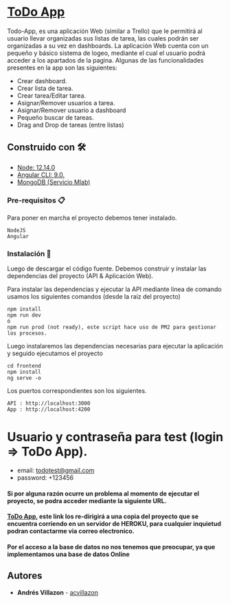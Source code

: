 # [ToDo App](https://app-ui-todo.herokuapp.com)

Todo-App, es una aplicación Web (similar a Trello) que le permitirá al usuario llevar organizadas sus listas de tarea, las cuales podrán ser organizadas a su vez en dashboards. La aplicación Web cuenta con un pequeño y básico sistema de logeo, mediante el cual el usuario podrá acceder a los apartados de la pagina. Algunas de las funcionalidades presentes en la app son las siguientes:


* Crear dashboard.
* Crear lista de tarea.
* Crear tarea/Editar tarea.
* Asignar/Remover usuarios a tarea.
* Asignar/Remover usuario a dashboard
* Pequeño buscar de tareas.
* Drag and Drop de tareas (entre listas)

## Construido con 🛠️

* [Node: 12.14.0](https://nodejs.org/en/)
* [Angular CLI: 9.0.](https://angular.io)
* [MongoDB (Servicio Mlab)](https://mlab.com)

### Pre-requisitos 📋

Para poner en marcha el proyecto debemos tener instalado.

```
NodeJS
Angular
```

### Instalación 🔧

Luego de descargar el código fuente. 
Debemos construir y instalar las dependencias del proyecto (API & Aplicación Web).

Para instalar las dependencias y ejecutar la API mediante linea de comando usamos los siguientes comandos (desde la raiz del proyecto)

```
npm install
npm run dev
ó
npm run prod (not ready), este script hace uso de PM2 para gestionar los procesos.
```

Luego instalaremos las dependencias necesarias para ejecutar la aplicación y seguido ejecutamos el proyecto

```
cd frontend
npm install
ng serve -o 

```

Los puertos correspondientes son los siguientes.
```
API : http://localhost:3000
App : http://localhost:4200
```

# Usuario y contraseña para test (login => ToDo App).
* email: todotest@gmail.com
* password: +123456

#### Si por alguna razón ocurre un problema al momento de ejecutar el proyecto, se podra acceder mediante la siguiente URL.

#### [ToDo App](https://app-ui-todo.herokuapp.com), este link los re-dirigirá a una copia del proyecto que se encuentra corriendo en un servidor de HEROKU, para cualquier inquietud podran contactarme via correo electronico.

#### Por el acceso a la base de datos no nos tenemos que preocupar, ya que implementamos una base de datos Online
## Autores 

* **Andrés Villazon** - [acvillazon](https://github.com/acvillazon)

